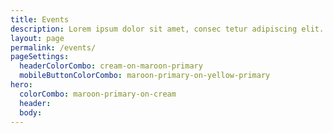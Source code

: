 ```yaml
---
title: Events
description: Lorem ipsum dolor sit amet, consec tetur adipiscing elit. Vivamuset quam finibus, auctor arcu eu, consectetur erat. Mauris vitae arcu quis nunc varius.
layout: page
permalink: /events/
pageSettings:
  headerColorCombo: cream-on-maroon-primary
  mobileButtonColorCombo: maroon-primary-on-yellow-primary
hero:
  colorCombo: maroon-primary-on-cream
  header:
  body:
---
```

